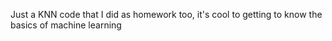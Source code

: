 Just a KNN code that I did as homework too, it's cool to getting to know the basics of machine learning
